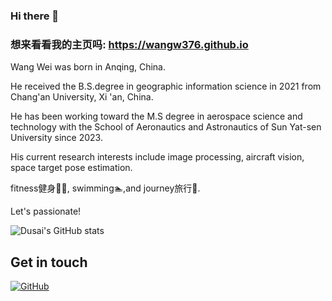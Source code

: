 ### Hi there 👋

### 想来看看我的主页吗: https://wangw376.github.io

Wang Wei was born in Anqing, China. 

He received the B.S.degree in geographic information science in 2021 from Chang'an University, Xi 'an, China. 

He has been working toward the M.S degree in aerospace science and technology with the School of Aeronautics and Astronautics of Sun Yat-sen University since 2023.

His current research interests include image processing, aircraft vision, space target pose estimation.

fitness健身🏋️‍♂️, swimming🏊‍,and journey旅行🛫.  

Let's passionate!

![Dusai's GitHub stats](https://github-readme-stats.vercel.app/api?username=stacklens&show_icons=true&theme=radical)

## Get in touch

[![GitHub](https://img.shields.io/badge/GitHub-grey?logo=github)](https://github.com/wangw376)

<!--
**wangw376/wangw376** is a ✨ _special_ ✨ repository because its `README.md` (this file) appears on your GitHub profile.

Here are some ideas to get you started:

- 🔭 I’m currently working on ...
- 🌱 I’m currently learning ...
- 👯 I’m looking to collaborate on ...
- 🤔 I’m looking for help with ...
- 💬 Ask me about ...
- 📫 How to reach me: ...
- 😄 Pronouns: ...
- ⚡ Fun fact: ...
-->
